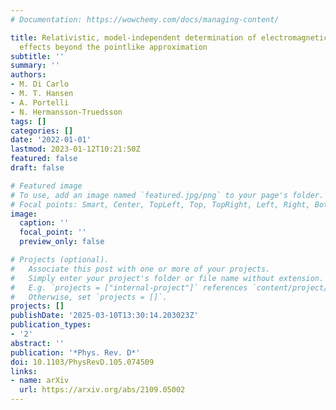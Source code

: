 ```yaml
---
# Documentation: https://wowchemy.com/docs/managing-content/

title: Relativistic, model-independent determination of electromagnetic finite-size
  effects beyond the pointlike approximation
subtitle: ''
summary: ''
authors:
- M. Di Carlo
- M. T. Hansen
- A. Portelli
- N. Hermansson-Truedsson
tags: []
categories: []
date: '2022-01-01'
lastmod: 2023-01-12T10:21:50Z
featured: false
draft: false

# Featured image
# To use, add an image named `featured.jpg/png` to your page's folder.
# Focal points: Smart, Center, TopLeft, Top, TopRight, Left, Right, BottomLeft, Bottom, BottomRight.
image:
  caption: ''
  focal_point: ''
  preview_only: false

# Projects (optional).
#   Associate this post with one or more of your projects.
#   Simply enter your project's folder or file name without extension.
#   E.g. `projects = ["internal-project"]` references `content/project/deep-learning/index.md`.
#   Otherwise, set `projects = []`.
projects: []
publishDate: '2025-03-10T13:30:14.203023Z'
publication_types:
- '2'
abstract: ''
publication: '*Phys. Rev. D*'
doi: 10.1103/PhysRevD.105.074509
links:
- name: arXiv
  url: https://arxiv.org/abs/2109.05002
---
```

